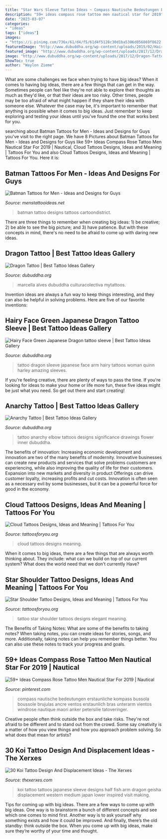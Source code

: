 ```yaml
---
title: "Star Wars Sleeve Tattoo Ideas ~ Compass Nautische Bedeutungen Erstaunliche Kompass Bussola Boussole Brujulas Ancre Ventos Erstaunlich Bras Unterarm Vientos Windrose Nautique Maori Anker Petersilie Tatoveringer"
description: "59+ ideas compass rose tattoo men nautical star for 2019"
date: "2023-03-07"
categories:
- "ideas"
tags: ["ideas"]
images:
- "https://i.pinimg.com/736x/61/d4/f5/61d4f5128c30d1ba5306d056869f8622.jpg"
featuredImage: "http://www.dubuddha.org/wp-content/uploads/2015/02/Hairy-Face-Green-Japanese-Dragon-tattoo-sleeve.jpg"
featured_image: "http://www.dubuddha.org/wp-content/uploads/2017/12/Dragon-Tattoo-by-Marcella-Alves.jpg"
image: "http://www.dubuddha.org/wp-content/uploads/2017/12/Dragon-Tattoo-by-Marcella-Alves.jpg"
ShowToc: true
author: "Waylon Zieme"
---
```



What are some challenges we face when trying to have big ideas?
When it comes to having big ideas, there are a few things that can get in the way. Sometimes people can feel like they're not able to explore their thoughts as much as they'd like, or that their ideas are too risky. Other times, people may be too afraid of what might happen if they share their idea with someone else. Whatever the case may be, it's important to remember that anything is possible when it comes to big ideas. Just remember to keep exploring and testing your ideas until you've found the one that works best for you.

	

		
searching about Batman Tattoos for Men - Ideas and Designs for Guys you've visit to the right page. We have 8 Pictures about Batman Tattoos for Men - Ideas and Designs for Guys like 59+ Ideas Compass Rose Tattoo Men Nautical Star For 2019 | Nautical, Cloud Tattoos Designs, Ideas and Meaning | Tattoos For You and also Cloud Tattoos Designs, Ideas and Meaning | Tattoos For You. Here it is:
		
    
## Batman Tattoos For Men - Ideas And Designs For Guys

<img loading=lazy src="http://www.menstattooideas.net/tattooimages/2015/06/batman-tattoos-31.jpg" onerror="this.onerror=null;this.src='https://tse3.mm.bing.net/th?id=OIP.axVRmu8mZjsmvf5H6t6HwAAAAA&amp;pid=15.1';" alt="Batman Tattoos for Men - Ideas and Designs for Guys">

_Source: menstattooideas.net_

>batman tattoo designs tattoos cartoondistrict. 

	

There are three things to remember when creating big ideas: 1) be creative; 2) be able to see the big picture; and 3) have patience. But with these concepts in mind, there's no need to be afraid to come up with daring new ideas.

    
## Dragon Tattoo | Best Tattoo Ideas Gallery

<img loading=lazy src="http://www.dubuddha.org/wp-content/uploads/2017/12/Dragon-Tattoo-by-Marcella-Alves.jpg" onerror="this.onerror=null;this.src='https://tse3.mm.bing.net/th?id=OIP.BtPvELtZlGXi5lcC27mvUgHaJQ&amp;pid=15.1';" alt="Dragon Tattoo | Best Tattoo Ideas Gallery">

_Source: dubuddha.org_

>marcella alves dubuddha culturacolectiva mytattoos. 

	

Invention ideas are always a fun way to keep things interesting, and they can also be helpful in solving problems. Here are five of our favorite inventions: 

    
## Hairy Face Green Japanese Dragon Tattoo Sleeve | Best Tattoo Ideas Gallery

<img loading=lazy src="http://www.dubuddha.org/wp-content/uploads/2015/02/Hairy-Face-Green-Japanese-Dragon-tattoo-sleeve.jpg" onerror="this.onerror=null;this.src='https://tse3.mm.bing.net/th?id=OIP.47CE3lfMMGKBeF_Kxh8OOQAAAA&amp;pid=15.1';" alt="Hairy Face Green Japanese Dragon tattoo sleeve | Best Tattoo Ideas Gallery">

_Source: dubuddha.org_

>tattoo dragon sleeve japanese face arm hairy tattoos woman quinn harley amazing sleeves. 

	

If you're feeling creative, there are plenty of ways to pass the time. If you're looking for ideas to make your home or life more fun, these five ideas might be just what you need. So get out there and start creating!

    
## Anarchy Tattoo | Best Tattoo Ideas Gallery

<img loading=lazy src="http://www.dubuddha.org/wp-content/uploads/2016/05/Anarchy-Tattoo-by-babygunstattoo-510x510.jpg" onerror="this.onerror=null;this.src='https://tse4.mm.bing.net/th?id=OIP.GDTmGnYUU-LOviGNVkpbpQHaHa&amp;pid=15.1';" alt="Anarchy Tattoo | Best Tattoo Ideas Gallery">

_Source: dubuddha.org_

>tattoo anarchy elbow tattoos designs significance drawings flower inner dubuddha. 

	

The benefits of innovation:
Increasing economic development and innovation are two of the many benefits of modernity. Innovative businesses can create new products and services that solve problems customers are experiencing, while also improving the quality of life for their customers. Expansion into new markets and diversity in product Offerings can drive customer loyalty, increasing profits and cut costs. Innovation is often seen as a necessary evil by some businesses, but it can be a powerful force for good in the economy.

    
## Cloud Tattoos Designs, Ideas And Meaning | Tattoos For You

<img loading=lazy src="http://www.tattoosforyou.org/wp-content/uploads/2013/10/Cloud-Tattoos-Designs.jpg" onerror="this.onerror=null;this.src='https://tse1.mm.bing.net/th?id=OIP.pjtQlim4Sl_V-L5reO5NJgHaJ6&amp;pid=15.1';" alt="Cloud Tattoos Designs, Ideas and Meaning | Tattoos For You">

_Source: tattoosforyou.org_

>cloud tattoos designs meaning. 

	

When it comes to big ideas, there are a few things that are always worth thinking about. They include: what can we build on top of our current system? What does the world need that we don't currently Have?

    
## Star Shoulder Tattoo Designs, Ideas And Meaning | Tattoos For You

<img loading=lazy src="https://www.tattoosforyou.org/wp-content/uploads/2017/11/Star-Tattoos-on-Shoulder.jpg" onerror="this.onerror=null;this.src='https://tse2.mm.bing.net/th?id=OIP.Bn2GJZfNI5O1bUa-a77j6gAAAA&amp;pid=15.1';" alt="Star Shoulder Tattoo Designs, Ideas and Meaning | Tattoos For You">

_Source: tattoosforyou.org_

>tattoo star shoulder tattoos designs elegant meaning. 

	

The Benefits of Taking Notes: What are some of the benefits to taking notes?
When taking notes, you can create ideas for stories, songs, and more. Additionally, taking notes can help you remember things better. You can also use these notes to track your progress and goals.

    
## 59+ Ideas Compass Rose Tattoo Men Nautical Star For 2019 | Nautical

<img loading=lazy src="https://i.pinimg.com/736x/61/d4/f5/61d4f5128c30d1ba5306d056869f8622.jpg" onerror="this.onerror=null;this.src='https://tse2.mm.bing.net/th?id=OIP.zcDXg1ohHISbVpwxqRqN9wAAAA&amp;pid=15.1';" alt="59+ Ideas Compass Rose Tattoo Men Nautical Star For 2019 | Nautical">

_Source: pinterest.com_

>compass nautische bedeutungen erstaunliche kompass bussola boussole brujulas ancre ventos erstaunlich bras unterarm vientos windrose nautique maori anker petersilie tatoveringer. 

	

Creative people often think outside the box and take risks. They're not afraid to be different and to stand out from the crowd. Some say creativity is a matter of how you view things and how you approach problem solving. So what does that mean for artists?

    
## 30 Koi Tattoo Design And Displacement Ideas - The Xerxes

<img loading=lazy src="http://thexerxes.com/wp-content/uploads/2016/03/Koi-Half-Sleeve-Tattoo-Designs-for-Men.jpg" onerror="this.onerror=null;this.src='https://tse2.mm.bing.net/th?id=OIP.1wIQfdo6fZ5CFarMozHqUQHaN2&amp;pid=15.1';" alt="30 Koi Tattoo Design And Displacement Ideas - The Xerxes">

_Source: thexerxes.com_

>koi tattoo tattoos japanese sleeve designs half fish arm dragon geisha displacement western medium japan lower inspired visit making. 

	

Tips for coming up with big ideas.
There are a few ways to come up with big ideas. One way is to brainstorm a bunch of different concepts and see which one comes to mind first. Another way is to ask yourself why something exists and how it could be improved. And finally, there’s the old standby: think outside the box. When you come up with big ideas, make sure they’re worthy of your time and thought.

